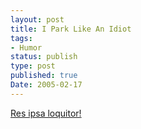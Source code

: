```yaml
---
layout: post
title: I Park Like An Idiot
tags:
- Humor
status: publish
type: post
published: true
Date: 2005-02-17
---
```

[Res ipsa loquitor!](https://www.etsy.com/market/park_like_an_idiot)
